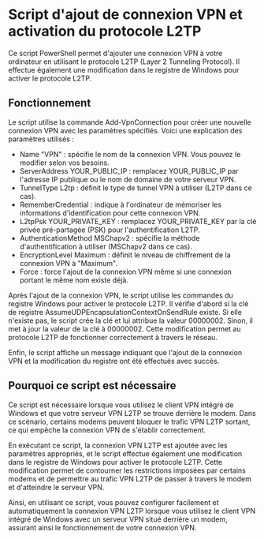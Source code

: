 # Script d'ajout de connexion VPN et activation du protocole L2TP
Ce script PowerShell permet d'ajouter une connexion VPN à votre ordinateur en utilisant le protocole L2TP (Layer 2 Tunneling Protocol). Il effectue également une modification dans le registre de Windows pour activer le protocole L2TP.

## Fonctionnement
Le script utilise la commande Add-VpnConnection pour créer une nouvelle connexion VPN avec les paramètres spécifiés. Voici une explication des paramètres utilisés :


-  Name "VPN" : spécifie le nom de la connexion VPN. Vous pouvez le modifier selon vos besoins.
-  ServerAddress YOUR_PUBLIC_IP : remplacez YOUR_PUBLIC_IP par l'adresse IP publique ou le nom de domaine de votre serveur VPN.
-  TunnelType L2tp : définit le type de tunnel VPN à utiliser (L2TP dans ce cas).
-  RememberCredential : indique à l'ordinateur de mémoriser les informations d'identification pour cette connexion VPN.
-  L2tpPsk YOUR_PRIVATE_KEY : remplacez YOUR_PRIVATE_KEY par la clé privée pré-partagée (PSK) pour l'authentification L2TP.
-  AuthenticationMethod MSChapv2 : spécifie la méthode d'authentification à utiliser (MSChapv2 dans ce cas).
-  EncryptionLevel Maximum : définit le niveau de chiffrement de la connexion VPN à "Maximum".
-  Force : force l'ajout de la connexion VPN même si une connexion portant le même nom existe déjà.


Après l'ajout de la connexion VPN, le script utilise les commandes du registre Windows pour activer le protocole L2TP. Il vérifie d'abord si la clé de registre AssumeUDPEncapsulationContextOnSendRule existe. Si elle n'existe pas, le script crée la clé et lui attribue la valeur 00000002. Sinon, il met à jour la valeur de la clé à 00000002. Cette modification permet au protocole L2TP de fonctionner correctement à travers le réseau.


Enfin, le script affiche un message indiquant que l'ajout de la connexion VPN et la modification du registre ont été effectués avec succès.


## Pourquoi ce script est nécessaire
Ce script est nécessaire lorsque vous utilisez le client VPN intégré de Windows et que votre serveur VPN L2TP se trouve derrière le modem. Dans ce scénario, certains modems peuvent bloquer le trafic VPN L2TP sortant, ce qui empêche la connexion VPN de s'établir correctement.


En exécutant ce script, la connexion VPN L2TP est ajoutée avec les paramètres appropriés, et le script effectue également une modification dans le registre de Windows pour activer le protocole L2TP. Cette modification permet de contourner les restrictions imposées par certains modems et de permettre au trafic VPN L2TP de passer à travers le modem et d'atteindre le serveur VPN.


Ainsi, en utilisant ce script, vous pouvez configurer facilement et automatiquement la connexion VPN L2TP lorsque vous utilisez le client VPN intégré de Windows avec un serveur VPN situé derrière un modem, assurant ainsi le fonctionnement de votre connexion VPN.
